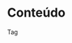 # Conteúdo

Tag <style> (parte 1)

Introdução à tag <style>
Sintaxe básica da tag <style>
Exemplos práticos de uso

# Objetivo

Compreender a função e a importância da tag <style> no HTML
Aprender a implementar estilos diretamente dentro de um documento HTML usando a tag <style>

# Metodologia

Aula expositiva dialogada; Atividade prática guiada; 

# Recursos Didáticos

Quadro branco; Sala de computadores com processadores i5 e, no mínimo, 16 GB de RAM e acesso a internet de alta velocidade; 

# Bibliografia

GUANABARA, Gustavo. Cap.12: Trabalhando com estilos, Curso de HTML5 e CSS3 - Curso de informática para internet. [S. l.], 2020. Disponível em: https://github.com/gustavoguanabara/html-css/blob/master/aulas-pdf/12%20-%20Trabalhando%20com%20estilos.pdf. Acesso em: 10/04/2024.

# Avaliação

Participação do aluno nas atividades dentro e fora de sala de aula; 
Presença e participação nas atividades colaborativas; 
Trabalhos individuais desenvolvidos; 
Desenvolvimento de projetos guiados; 
Itens adicionais: pontualidade, interesse e assiduidade.
